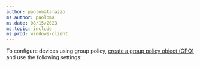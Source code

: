 ```yaml
---
author: paolomatarazzo
ms.author: paoloma
ms.date: 08/15/2023
ms.topic: include
ms.prod: windows-client
---
```


To configure devices using group policy, [create a group policy object (GPO)](/windows/security/operating-system-security/network-security/windows-firewall/create-a-group-policy-object) and use the following settings: